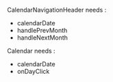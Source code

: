 CalendarNavigationHeader needs :
  - calendarDate
  - handlePrevMonth
  - handleNextMonth

Calendar needs :
  - calendarDate
  - onDayClick
